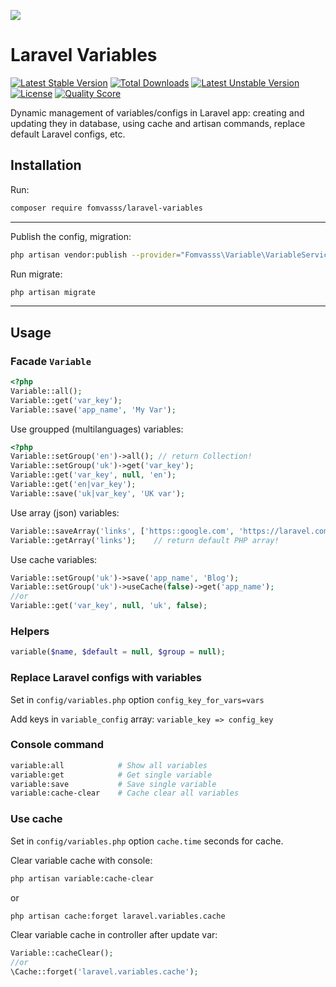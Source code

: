 [<img src="https://github-ads.s3.eu-central-1.amazonaws.com/support-ukraine.svg?t=1" />](https://supportukrainenow.org)

# Laravel Variables

[![Latest Stable Version](https://poser.pugx.org/fomvasss/laravel-variables/v/stable)](https://packagist.org/packages/fomvasss/laravel-variables)
[![Total Downloads](https://poser.pugx.org/fomvasss/laravel-variables/downloads)](https://packagist.org/packages/fomvasss/laravel-variables)
[![Latest Unstable Version](https://poser.pugx.org/fomvasss/laravel-variables/v/unstable)](https://packagist.org/packages/fomvasss/laravel-variables)
[![License](https://poser.pugx.org/fomvasss/laravel-variables/license)](https://packagist.org/packages/fomvasss/laravel-variables)
[![Quality Score](https://img.shields.io/scrutinizer/g/fomvasss/laravel-variables.svg?style=flat-square)](https://scrutinizer-ci.com/g/fomvasss/laravel-variables)

Dynamic management of variables/configs in Laravel app: creating and updating they in database, using cache and artisan commands, replace default Laravel configs, etc.

## Installation
Run:
```bash
composer require fomvasss/laravel-variables
```
---

Publish the config, migration:
```bash
php artisan vendor:publish --provider="Fomvasss\Variable\VariableServiceProvider"
```

Run migrate:
```bash
php artisan migrate
```

---
## Usage

### Facade `Variable`

```php
<?php
Variable::all();
Variable::get('var_key');
Variable::save('app_name', 'My Var');
```

Use groupped (multilanguages) variables:
```php
<?php
Variable::setGroup('en')->all(); // return Collection!
Variable::setGroup('uk')->get('var_key');
Variable::get('var_key', null, 'en'); 
Variable::get('en|var_key');
Variable::save('uk|var_key', 'UK var');
```

Use array (json) variables:
```php
Variable::saveArray('links', ['https::google.com', 'https://laravel.com']);   // save PHP array
Variable::getArray('links');    // return default PHP array!
```

Use cache variables:
```php
Variable::setGroup('uk')->save('app_name', 'Blog');
Variable::setGroup('uk')->useCache(false)->get('app_name');
//or
Variable::get('var_key', null, 'uk', false);
```

### Helpers
```php
variable($name, $default = null, $group = null);
```


### Replace Laravel configs with variables

Set in `config/variables.php` option `config_key_for_vars=vars`

Add keys in `variable_config` array: `variable_key => config_key`

### Console command
```bash
variable:all            # Show all variables
variable:get            # Get single variable
variable:save           # Save single variable
variable:cache-clear    # Cache clear all variables
```

### Use cache
Set in `config/variables.php` option `cache.time` seconds for cache.

Clear variable cache with console:
```bash
php artisan variable:cache-clear
```
or
```bash
php artisan cache:forget laravel.variables.cache
```

Clear variable cache in controller after update var:
```php
Variable::cacheClear();
//or
\Cache::forget('laravel.variables.cache');
```
